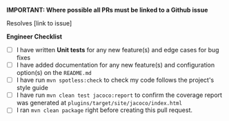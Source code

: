 **IMPORTANT: Where possible all PRs must be linked to a Github issue**

Resolves [link to issue]

**Engineer Checklist**

- [ ] I have written **Unit tests** for any new feature(s) and edge cases for
      bug fixes
- [ ] I have added documentation for any new feature(s) and configuration option(s) on the `README.md`
- [ ] I have run `mvn spotless:check` to check my code follows the project's
      style guide
- [ ] I have run `mvn clean test jacoco:report` to confirm the coverage report
      was generated at `plugins/target/site/jacoco/index.html`
- [ ] I ran `mvn clean package` right before creating this pull request.
